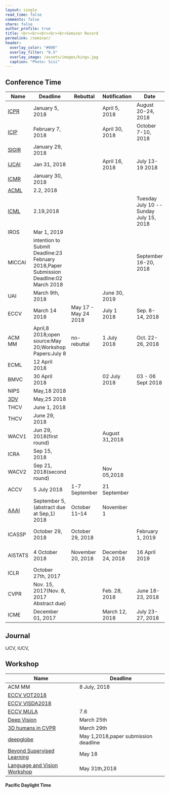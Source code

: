 ```yaml
---
layout: single
read_time: false
comments: false
share: false
author_profile: true
title: <br><br><br><br><br>Seminar Record
permalink: /seminar/
header:
  overlay_color: "#000"
  overlay_filter: "0.5"
  overlay_image: /assets/images/kings.jpg
  caption: "Photo: Sisi"
---
```


<!--
## Seminar Record


> <small>
    2017.11.3<br>
    Network Compresssion<br>
    (<a href="/note/compress-network.pdf"  target="_blank">.pdf</a>)
</small>

> <small>
    2017.10.3<br>
    Large Kernel Matters<br>
    (<a href="/note/largeKernelMatters.pdf"  target="_blank">.pdf</a>)
</small>


> <small>
    2017.6.19<br>
    Training Neural Networks Without Gradients: A Scalable ADMM Approach<br>
    (<a href="/note/admm_nn.pdf"  target="_blank">.pdf</a>)
</small>
-->

## Conference Time 

| Name | Deadline | Rebuttal | Notification | Date | Place |
| --- | --- | --- | --- | --- | --- |
| <a href="http://www.icpr2018.org/"  target="_blank" >ICPR</a> | January 5, 2018 |  | April 5, 2018 |August 20-24, 2018 |  Beijing|
| <a href="https://2018.ieeeicip.org/ImportantDates.asp"  target="_blank" >ICIP</a> | February 7, 2018 |  | April 30, 2018 | October 7-10, 2018	 |  Athens, Greece|
| <a href="http://sigir.org/sigir2018/"  target="_blank" >SIGIR</a>|January 29, 2018|  |  |||
|<a href="https://www.ijcai-18.org/important-dates/"  target="_blank" >IJCAI</a> |Jan 31, 2018|  |  April 16, 2018 |July 13-19 2018|  Stockholm, Sweden|
|<a href="http://www.icmr2018.org/"  target="_blank" >ICMR</a>|January 30, 2018|  |  |||
|<a href="http://www.acml-conf.org/2018/"  target="_blank">ACML</a>| 2.2, 2018 |  |  |||
|<a href="https://2017.icml.cc/Conferences/2018"  target="_blank">ICML</a>|2.19,2018|  |  |Tuesday July 10 -- Sunday July 15, 2018| Stockholm Sweden|
|IROS|Mar 1, 2019|  | |||
|MICCAI|intention to Submit Deadline:23 February 2018,Paper Submission Deadline:02 March 2018|  |  |September 16-20, 2018| Granada Conference Centre|
|UAI|March 9th, 2018|  | June 30, 2019 ||Macau,China|
| ECCV | March 14 2018 |May 17 - May 24 2018| July 1 2018 |Sep. 8-14, 2018|Munich, Germany|
| ACM MM | April,8 2018;open source:May 20;Workshop Papers:July 8 |no-rebuttal  | 1 July 2018 |Oct. 22-26, 2018|Seoul, Korea|
|ECML|12 April 2018|  |  |||
|BMVC|30 April 2018|  | 02 July 2018 |03 - 06 Sept 2018|Northumbria University|
|NIPS| May,18  2018 |  |  |||
|<a href="http://3dv18.uniud.it/"  target="_blank">3DV</a>| May,25  2018 |  |  ||
|THCV|June 1, 2018|  |  |||
|THCV|June 29, 2018|  |  |||
|WACV1|Jun 29, 2018(first round)|  |  August 31,2018|||
|ICRA|Sep 15, 2018|  | |||
|WACV2|Sep 21, 2018(second round)|  |  Nov 05,2018|||
|ACCV|5 July 2018 | 1-7 September |  21 September|||
| <a href="https://aaai.org/Conferences/AAAI-19/aaai19call/#"  target="_blank">AAAI</a> | September 5,(abstract due at Sep,1) 2018 | October 11–14 | November 1 |||
| ICASSP | October 29, 2018|October 29, 2018  |  |February 1, 2019|12 - 17 May, 2019 · Brighton, UK|
|AISTATS|4 October 2018  | November 20, 2018 | December 24, 2018 |16 April 2019|Naha, Okinawa, Japan  |
|ICLR|October 27th, 2017|  |  ||  |
| CVPR |  Nov. 15, 2017(Nov. 8, 2017 Abstract due)|  | Feb. 28, 2018 | June 18-23, 2018 | Salt Lake City, Utah, USA |
| ICME |  December 01, 2017|  | March 12, 2018 | July 23-27, 2018 | San Diego, USA|

## Journal

IJCV, IUCV,


## Workshop

| Name | Deadline |
|------|------|
|ACM MM|8 July, 2018|
|[ECCV VOT2018](http://www.votchallenge.net/vot2018/)|
|[ECCV VISDA2018](http://ai.bu.edu/visda-2018/)|
|[ECCV MULA](https://mula2018.github.io/)|7.6|
|[Deep Vision](https://deepvision.data61.csiro.au/index.html)|March 25th|
|[3D humans in CVPR](https://project.inria.fr/humans2018/)|March 29th|
|[deepglobe](http://deepglobe.org/challenge.html)|May 1,2018,paper submission deadline|
|[Beyond Supervised Learning](http://www.beyond-supervised.ai/)|May 18|
|[Language and Vision Workshop](http://languageandvision.com/submissions.html)|May 31th,2018|


#### Pacific Daylight Time

<div class="thetimenow-embeddable-clock" data-type="clock" data-font-color="#000000" data-border-color="#0057b3" data-background-color="#ffffff" data-font-size="60" data-location-type="timezone" data-location-id="115" ></div> 
<script type="text/javascript" src="http://www.thetimenow.com/ttn-embed.min.js"></script>
